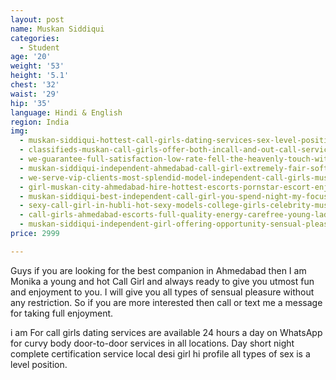 ```yaml
---
layout: post
name: Muskan Siddiqui
categories:
  - Student
age: '20'
weight: '53'
height: '5.1'
chest: '32'
waist: '29'
hip: '35'
language: Hindi & English
region: India
img:
  - muskan-siddiqui-hottest-call-girls-dating-services-sex-level-position-ahmedabad-escort.jpg
  - classifieds-muskan-call-girls-offer-both-incall-and-out-call-services-muskan-siddiqui.jpg
  - we-guarantee-full-satisfaction-low-rate-fell-the-heavenly-touch-with-all-positions.jpg
  - muskan-siddiqui-independent-ahmedabad-call-girl-extremely-fair-soft-baby-skin.jpg
  - we-serve-vip-clients-most-splendid-model-independent-call-girls-muskan-siddiqui.jpg
  - girl-muskan-city-ahmedabad-hire-hottest-escorts-pornstar-escort-enjoy-services.jpg
  - muskan-siddiqui-best-independent-call-girl-you-spend-night-my-focus-make-you-feel.jpg
  - sexy-call-girl-in-hubli-hot-sexy-models-college-girls-celebrity-muskan-siddiqui.jpg
  - call-girls-ahmedabad-escorts-full-quality-energy-carefree-young-lady-sexual-enjoyment.jpg
  - muskan-siddiqui-independent-girl-offering-opportunity-sensual-pleasures-extremely-meets.jpg
price: 2999

---
```


Guys if you are looking for the best companion in Ahmedabad then I am Monika a young and hot Call Girl and always ready to give you utmost fun and enjoyment to you. I will give you all types of sensual pleasure without any restriction. So if you are more interested then call or text me a message for taking full enjoyment.

i am For call girls dating services are available 24 hours a day on WhatsApp for curvy body door-to-door services in all locations. Day short night complete certification service local desi girl hi profile all types of sex is a level position.